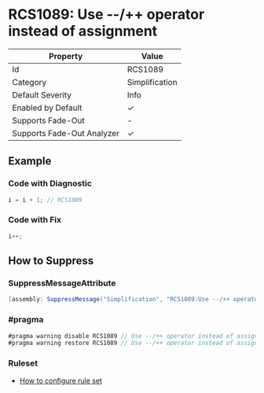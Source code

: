 # RCS1089: Use \-\-/\+\+ operator instead of assignment

| Property                    | Value          |
| --------------------------- | -------------- |
| Id                          | RCS1089        |
| Category                    | Simplification |
| Default Severity            | Info           |
| Enabled by Default          | &#x2713;       |
| Supports Fade\-Out          | \-             |
| Supports Fade\-Out Analyzer | &#x2713;       |

## Example

### Code with Diagnostic

```csharp
i = i + 1; // RCS1089
```

### Code with Fix

```csharp
i++;
```

## How to Suppress

### SuppressMessageAttribute

```csharp
[assembly: SuppressMessage("Simplification", "RCS1089:Use --/++ operator instead of assignment.", Justification = "<Pending>")]
```

### \#pragma

```csharp
#pragma warning disable RCS1089 // Use --/++ operator instead of assignment.
#pragma warning restore RCS1089 // Use --/++ operator instead of assignment.
```

### Ruleset

* [How to configure rule set](../HowToConfigureAnalyzers.md)
